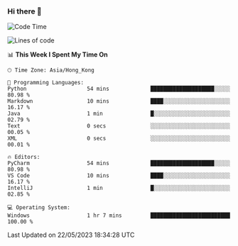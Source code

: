 ### Hi there 👋

<!--
**RoiexLee/RoiexLee** is a ✨ _special_ ✨ repository because its `README.md` (this file) appears on your GitHub profile.

Here are some ideas to get you started:

- 🔭 I’m currently working on ...
- 🌱 I’m currently learning ...
- 👯 I’m looking to collaborate on ...
- 🤔 I’m looking for help with ...
- 💬 Ask me about ...
- 📫 How to reach me: ...
- 😄 Pronouns: ...
- ⚡ Fun fact: ...
-->

<!--START_SECTION:waka-->
![Code Time](http://img.shields.io/badge/Code%20Time-262%20hrs%2024%20mins-blue)

![Lines of code](https://img.shields.io/badge/From%20Hello%20World%20I%27ve%20Written-41.6%20thousand%20lines%20of%20code-blue)

📊 **This Week I Spent My Time On** 

```text
🕑︎ Time Zone: Asia/Hong_Kong

💬 Programming Languages: 
Python                   54 mins             ████████████████████░░░░░   80.98 % 
Markdown                 10 mins             ████░░░░░░░░░░░░░░░░░░░░░   16.17 % 
Java                     1 min               █░░░░░░░░░░░░░░░░░░░░░░░░   02.79 % 
Text                     0 secs              ░░░░░░░░░░░░░░░░░░░░░░░░░   00.05 % 
XML                      0 secs              ░░░░░░░░░░░░░░░░░░░░░░░░░   00.01 % 

🔥 Editors: 
PyCharm                  54 mins             ████████████████████░░░░░   80.98 % 
VS Code                  10 mins             ████░░░░░░░░░░░░░░░░░░░░░   16.17 % 
IntelliJ                 1 min               █░░░░░░░░░░░░░░░░░░░░░░░░   02.85 % 

💻 Operating System: 
Windows                  1 hr 7 mins         █████████████████████████   100.00 % 
```


 Last Updated on 22/05/2023 18:34:28 UTC
<!--END_SECTION:waka-->
